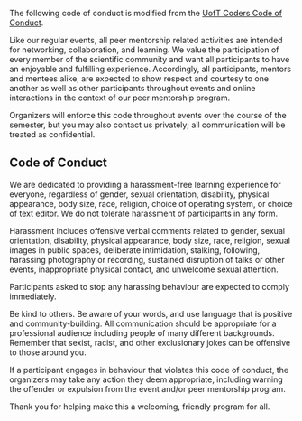 The following code of conduct is modified from the [UofT Coders Code of Conduct](https://github.com/UofTCoders/studyGroup/blob/gh-pages/codeOfConduct.md). 

Like our regular events, all peer mentorship related activities are intended for networking, collaboration, and learning. 
We value the participation of every member of the scientific community and want all participants to have an 
enjoyable and fulfilling experience. Accordingly, all participants, mentors and mentees alike, are expected to 
show respect and courtesy to one another as well as other participants throughout events and online interactions
in the context of our peer mentorship program. 

Organizers will enforce this code throughout events over the course of the semester, but you may also contact us privately; 
all communication will be treated as confidential.

## Code of Conduct

We are dedicated to providing a harassment-free learning experience for everyone, regardless of gender, 
sexual orientation, disability, physical appearance, body size, race, religion, choice of operating system, 
or choice of text editor. We do not tolerate harassment of participants in any form.

Harassment includes offensive verbal comments related to gender, sexual orientation, disability, 
physical appearance, body size, race, religion, sexual images in public spaces, deliberate intimidation, 
stalking, following, harassing photography or recording, sustained disruption of talks or other events, 
inappropriate physical contact, and unwelcome sexual attention.

Participants asked to stop any harassing behaviour are expected to comply immediately.

Be kind to others. Be aware of your words, and use language that is positive and community-building. 
All communication should be appropriate for a professional audience including people of many different backgrounds. 
Remember that sexist, racist, and other exclusionary jokes can be offensive to those around you.

If a participant engages in behaviour that violates this code of conduct, the organizers may take any 
action they deem appropriate, including warning the offender or expulsion from the event and/or peer
mentorship program. 

Thank you for helping make this a welcoming, friendly program for all. 
